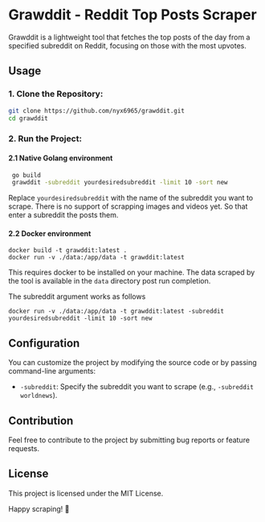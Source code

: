 # Grawddit - Reddit Top Posts Scraper

Grawddit is a lightweight tool that fetches the top posts of the day from a specified subreddit on Reddit, focusing on those with the most upvotes.

## Usage

### 1. Clone the Repository:
   ```bash
   git clone https://github.com/nyx6965/grawddit.git
   cd grawddit
   ```

### 2. Run the Project:
  
#### 2.1 Native Golang environment
   ```bash
    go build
    grawddit -subreddit yourdesiredsubreddit -limit 10 -sort new
   ```
   Replace `yourdesiredsubreddit` with the name of the subreddit you want to scrape.
   There is no support of scrapping images and videos yet. So that enter a subreddit the posts them.

#### 2.2 Docker environment
   ```
   docker build -t grawddit:latest .
   docker run -v ./data:/app/data -t grawddit:latest
   ```
   This requires docker to be installed on your machine. The data scraped by the tool is available in the `data` directory post run completion.
   
   The subreddit argument works as follows
   ```
   docker run -v ./data:/app/data -t grawddit:latest -subreddit yourdesiredsubreddit -limit 10 -sort new
   ``` 

## Configuration

You can customize the project by modifying the source code or by passing command-line arguments:

- `-subreddit`: Specify the subreddit you want to scrape (e.g., `-subreddit worldnews`).

## Contribution

Feel free to contribute to the project by submitting bug reports or feature requests.

## License

This project is licensed under the MIT License.

Happy scraping! 🚀
